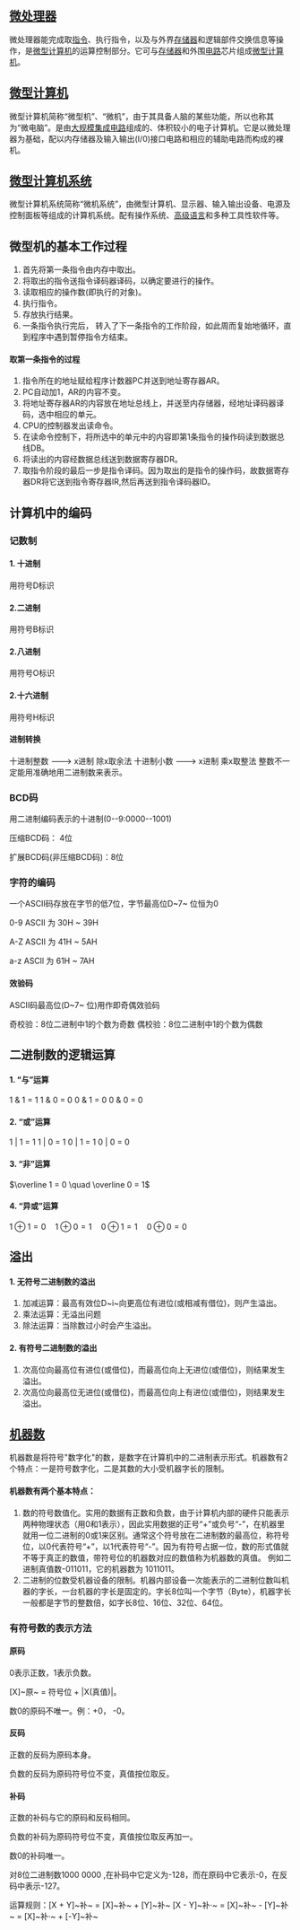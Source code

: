 ## [ 微处理器](https://baike.baidu.com/item/微处理器)

微处理器能完成取[指令](https://baike.baidu.com/item/%E6%8C%87%E4%BB%A4/3225201)、执行指令，以及与外界[存储器](https://baike.baidu.com/item/%E5%AD%98%E5%82%A8%E5%99%A8/1583185)和逻辑部件交换信息等操作，是[微型计算机](https://baike.baidu.com/item/%E5%BE%AE%E5%9E%8B%E8%AE%A1%E7%AE%97%E6%9C%BA/9287)的运算控制部分。它可与[存储器](https://baike.baidu.com/item/%E5%AD%98%E5%82%A8%E5%99%A8/1583185)和外围[电路](https://baike.baidu.com/item/%E7%94%B5%E8%B7%AF/33197)芯片组成[微型计算机](https://baike.baidu.com/item/%E5%BE%AE%E5%9E%8B%E8%AE%A1%E7%AE%97%E6%9C%BA/9287)。

## [微型计算机](https://baike.baidu.com/item/微型计算机)

微型计算机简称“微型机”、“微机”，由于其具备人脑的某些功能，所以也称其为“微电脑”。是由[大规模集成电路](https://baike.baidu.com/item/%E5%A4%A7%E8%A7%84%E6%A8%A1%E9%9B%86%E6%88%90%E7%94%B5%E8%B7%AF/7502206)组成的、体积较小的电子计算机。它是以微处理器为基础，配以内存储器及输入输出(I/0)接口电路和相应的辅助电路而构成的裸机。

## [微型计算机系统](https://baike.baidu.com/item/微型计算机系统)

微型计算机系统简称“微机系统”，由微型计算机、显示器、输入输出设备、电源及控制面板等组成的计算机系统。配有操作系统、[高级语言](https://baike.baidu.com/item/%E9%AB%98%E7%BA%A7%E8%AF%AD%E8%A8%80/299113)和多种工具性软件等。

## 微型机的基本工作过程

1. 首先将第一条指令由内存中取出。
2. 将取出的指令送指令译码器译码，以确定要进行的操作。
3. 读取相应的操作数(即执行的对象)。
4. 执行指令。
5. 存放执行结果。
6. 一条指令执行完后， 转入了下一条指令的工作阶段，如此周而复始地循环，直到程序中遇到暂停指令方结束。

####  取第一条指令的过程

1. 指令所在的地址赋给程序计数器PC并送到地址寄存器AR。
2. PC自动加1，AR的内容不变。
3. 将地址寄存器AR的内容放在地址总线上，并送至内存储器，经地址译码器译码，选中相应的单元。
4. CPU的控制器发出读命令。
5. 在读命令控制下，将所选中的单元中的内容即第1条指令的操作码读到数据总线DB。
6. 将读出的内容经数据总线送到数据寄存器DR。
7. 取指令阶段的最后一步是指令译码。因为取出的是指令的操作码，故数据寄存器DR将它送到指令寄存器IR,然后再送到指令译码器ID。

## 计算机中的编码
### 记数制
#### 1. 十进制
用符号D标识
#### 2.二进制
用符号B标识
#### 2.八进制
用符号O标识
#### 2.十六进制
用符号H标识
#### 进制转换
十进制整数 ---> x进制 除x取余法 
十进制小数 ---> x进制 乘x取整法 
整数不一定能用准确地用二进制数来表示。

### BCD码
用二进制编码表示的十进制(0--9:0000--1001)

压缩BCD码： 4位

扩展BCD码(非压缩BCD码)：8位

### 字符的编码

一个ASCII码存放在字节的低7位，字节最高位D~7~ 位恒为0

0-9 ASCII 为 30H ~ 39H

A-Z ASCII 为 41H ~ 5AH

a-z ASCll 为 61H ~ 7AH

#### 效验码

ASCII码最高位(D~7~ 位)用作即奇偶效验码

奇校验：8位二进制中1的个数为奇数
偶校验：8位二进制中1的个数为偶数
## 二进制数的逻辑运算

#### 1. “与”运算
1 & 1 = 1   1 & 0 = 0  0 & 1 = 0  0 & 0 = 0

#### 2. “或”运算 
1 | 1 = 1   1 | 0 = 1  0 | 1 = 1  0 | 0 = 0

#### 3. “非”运算 

$\overline 1 = 0 \quad \overline 0 = 1$

#### 4. “异或”运算 

$1\oplus1= 0\quad 1\oplus 0= 1\quad 0\oplus 1= 1\quad 0\oplus 0= 0$

## 溢出

#### 1. 无符号二进制数的溢出

1. 加减运算：最高有效位D~i~向更高位有进位(或相减有借位)，则产生溢出。
2. 乘法运算：无溢出问题
3. 除法运算：当除数过小时会产生溢出。

#### 2. 有符号二进制数的溢出
1. 次高位向最高位有进位(或借位)，而最高位向上无进位(或借位)，则结果发生溢出。
2. 次高位向最高位无进位(或借位)，而最高位向上有进位(或借位)，则结果发生溢出。

##  [机器数](https://baike.baidu.com/item/机器数)

机器数是将符号"数字化"的数，是数字在计算机中的二进制表示形式。机器数有2个特点：一是符号数字化，二是其数的大小受机器字长的限制。

#### 机器数有两个基本特点：

1. 数的符号数值化。实用的数据有正数和负数，由于计算机内部的硬件只能表示两种物理状态（用0和1表示），因此实用数据的正号“+”或负号“-”，在机器里就用一位二进制的0或1来区别。通常这个符号放在二进制数的最高位，称符号位，以0代表符号“+”，以1代表符号“-”。因为有符号占据一位，数的形式值就不等于真正的数值，带符号位的机器数对应的数值称为机器数的真值。 例如二进制真值数-011011，它的机器数为 1011011。
2. 二进制的位数受机器设备的限制。机器内部设备一次能表示的二进制位数叫机器的字长，一台机器的字长是固定的。字长8位叫一个字节（Byte），机器字长一般都是字节的整数倍，如字长8位、16位、32位、64位。

### 有符号数的表示方法

#### 原码

0表示正数，1表示负数。

[X]~原~ = 符号位 + |X(真值)|。

数0的原码不唯一。例：+0， -0。

#### 反码

正数的反码为原码本身。

负数的反码为原码符号位不变，真值按位取反。

#### 补码

正数的补码与它的原码和反码相同。

负数的补码为原码符号位不变，真值按位取反再加一。

数0的补码唯一。

对8位二进制数1000 0000 ,在补码中它定义为-128，而在原码中它表示-0，在反码中表示-127。

运算规则：[X + Y]~补~ = [X]~补~ + [Y]~补~
[X - Y]~补·~ = [X]~补~ - [Y]~补~ = [X]~补·~ + [-Y]~补~

